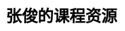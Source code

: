 # 张俊的课程资源

<head>  
    <meta charset="utf-8" />  
    <title>张俊的课程资源</title>  
    <style type="text/css">  
                html,body,div,span,applet,object,iframe,h1,h2,h3,h4,h5,h6,p,blockquote,pre,a,abbr,acronym,address,big,cite,code,del,dfn,em,img,ins,kbd,q,s,samp,small,strike,strong,sub,sup,tt,var,b,u,i,center,dl,dt,dd,ol,ul,li,fieldset,form,label,legend,table,caption,tbody,tfoot,thead,tr,th,td,article,aside,canvas,details,embed,figure,figcaption,footer,header,hgroup,menu,nav,output,ruby,section,summary,time,mark,audio,video{margin:0;padding:0;border:0}body{font-family:Helvetica,arial,freesans,clean,sans-serif;font-size:14px;line-height:1.6;color:#333;background-color:#fff;padding:20px;max-width:960px;margin:0 auto}body>*:first-child{margin-top:0 !important}body>*:last-child{margin-bottom:0 !important}p,blockquote,ul,ol,dl,table,pre{margin:15px 0}h1,h2,h3,h4,h5,h6{margin:20px 0 10px;padding:0;font-weight:bold;-webkit-font-smoothing:antialiased}h1 tt,h1 code,h2 tt,h2 code,h3 tt,h3 code,h4 tt,h4 code,h5 tt,h5 code,h6 tt,h6 code{font-size:inherit}h1{font-size:28px;color:#000}h2{font-size:24px;border-bottom:1px solid #ccc;color:#000}h3{font-size:18px}h4{font-size:16px}h5{font-size:14px}h6{color:#777;font-size:14px}body>h2:first-child,body>h1:first-child,body>h1:first-child+h2,body>h3:first-child,body>h4:first-child,body>h5:first-child,body>h6:first-child{margin-top:0;padding-top:0}a:first-child h1,a:first-child h2,a:first-child h3,a:first-child h4,a:first-child h5,a:first-child h6{margin-top:0;padding-top:0}h1+p,h2+p,h3+p,h4+p,h5+p,h6+p{margin-top:10px}a{color:#4183c4;text-decoration:none}a:hover{text-decoration:underline}ul,ol{padding-left:30px}ul li>:first-child,ol li>:first-child,ul li ul:first-of-type,ol li ol:first-of-type,ul li ol:first-of-type,ol li ul:first-of-type{margin-top:0}ul ul,ul ol,ol ol,ol ul{margin-bottom:0}dl{padding:0}dl dt{font-size:14px;font-weight:bold;font-style:italic;padding:0;margin:15px 0 5px}dl dt:first-child{padding:0}dl dt>:first-child{margin-top:0}dl dt>:last-child{margin-bottom:0}dl dd{margin:0 0 15px;padding:0 15px}dl dd>:first-child{margin-top:0}dl dd>:last-child{margin-bottom:0}pre,code,tt{font-size:12px;font-family:Consolas,"Liberation Mono",Courier,monospace}code,tt{margin:0;padding:0;white-space:nowrap;border:1px solid #eaeaea;background-color:#f8f8f8;border-radius:3px}pre>code{margin:0;padding:0;white-space:pre;border:0;background:transparent}pre{background-color:#f8f8f8;border:1px solid #ccc;font-size:13px;line-height:19px;overflow:auto;padding:6px 10px;border-radius:3px}pre code,pre tt{background-color:transparent;border:0}blockquote{border-left:4px solid #DDD;padding:0 15px;color:#777}blockquote>:first-child{margin-top:0}blockquote>:last-child{margin-bottom:0}hr{clear:both;margin:15px 0;height:0;overflow:hidden;border:0;background:transparent;border-bottom:4px solid #ddd;padding:0}table th{font-weight:bold}table th,table td{border:1px solid #ccc;padding:6px 13px}table tr{border-top:1px solid #ccc;background-color:#fff}table tr:nth-child(2n){background-color:#f8f8f8}img{max-width:100%}
        #container {  
            text-align: center;  
            padding: 20px;  
            border-radius: 15px;  
            box-shadow: 0 4px 30px rgba(0, 0, 0, 0.3); /* 阴影效果 */  
            background: rgba(255, 255, 255, 0.1); /* 半透明背景 */  
        }

        body_time {  
            margin: 0;  
            padding: 0;  
            height: 100%;  
            display: flex;  
            justify-content: center;  
            align-items: center;  
            font-family: Arial, sans-serif;  
            background: linear-gradient(135deg, #74ebd5, #acb6e5); /* 渐变背景 */  
            color: #fff; /* 字体颜色 */  
        }  
        
        h1 {
            text-align: center;  
            font-size: 36px;  
            margin-bottom: 20px;  
        }  
        #clock {  
            font-size: 64px; /* 增大字体 */  
            text-shadow: 2px 2px 10px rgba(0, 0, 0, 0.7); /* 字体阴影 */  
            animation: pulse 1s infinite; /* 动画效果 */  
        }  
        @keyframes pulse {  
            0% {  
                transform: scale(1);  
            }  
            50% {  
                transform: scale(1.05);  
            }  
            100% {  
                transform: scale(1);  
            }  
        }  
    </style>  
</head>  

<body_time>   
    <div id="container">   
        <div id="clock"></div> <!-- 用于显示时间的div -->  
    </div>  

    <script>  
        function updateTime() {  
            const now = new Date();  
            const beijingTime = new Date(now.getTime());  
            const options = { hour: '2-digit', minute: '2-digit', second: '2-digit', hour12: false };  
            document.getElementById('clock').innerText = beijingTime.toLocaleTimeString('zh-CN', options);  
        }  

        setInterval(updateTime, 1000);  
        updateTime(); // 初始化显示时间  
    </script>  
</body_time>  

# 梦在前方
<div align="center"> <iframe frameborder="no" border="0" marginwidth="0" marginheight="0" width=330 height=86 src="//music.163.com/outchain/player?type=2&id=70525&auto=1&height=66"></iframe> </div>

# 《神经网络与深度学习》虚拟仿真实验系统
<div align="center">
<input type="button" name="7" id="7" style="background-color: red; color: white; font-size: 18px; padding: 10px 20px;" value="进入虚拟仿真实验系统！" onclick="window.location.href='../index1.html'" />
</div>

# 常用软件下载
<div align="center">
<input type="button" name="7" id="7" style="background-color: red; color: white; font-size: 18px; padding: 10px 20px;" value="常用软件下载！" onclick="window.location.href='../index2.html'" />
</div>

# 教学模版文件下载
<div align="center">
<input type="button" name="7" id="7" style="background-color: red; color: white; font-size: 18px; padding: 10px 20px;" value="教学模版文件下载！" onclick="window.location.href='../index3.html'" />
</div>

# 作业提交
<body>
<form id="form1" name="form1" method="post" action="">
  <label for="1">学号：</label>
  <input name="1" type="text" id="1" value="221301100" />
</form>

<form id="form2" name="form2" method="post" action="">
  <label for="2">姓名：</label>
  <input name="2" type="text" id="2" value="某某某" />
</form>

<form id="form3" name="form3" method="post" action="">
  <label for="3">专业：</label>
  <input name="3" type="text" id="3" value="智能科学与技术" />
</form>

<form id="form4" name="form4" method="post" action="">
  <label for="4">课程：</label>
  <input name="4" type="text" id="4" value="神经网络与深度学习" />
</form>

<form id="form5" name="form5" enctype="multipart/form-data" method="post" action="">
  <label for="5">文件：   </label>
  <input type="file" name="5" id="5" />
 </form>

<form id="form6" name="form6" method="post" action="">
  提交：
  <input type="submit" name="6" id="6" value="提交文件" onclick="alert('开发中，敬请期待！...')" />
 </form>
</body>

# 人工智能学院-教室、实验室、会议室-预定系统！
<div align="center">
<input type="button" name="7" id="7" style="background-color: red; color: white; font-size: 18px; padding: 10px 20px;" value="会议室预定系统！" onclick="window.location.href='../index5.html'" />
</div>

# 考试提示系统！
<div align="center">
<input type="button" name="7" id="7" style="background-color: red; color: white; font-size: 18px; padding: 10px 20px;" value="考试提示系统！" onclick="window.location.href='../examapp.html'" />
</div>

# 张俊的课程资源

## 自动控制原理（22级工业智能专业本科生）

1. 教材PDF                    [https://www.lanzoub.com/iiBo51lh7ptg](https://www.lanzoub.com/iiBo51lh7ptg)
2. PPT                        [https://wwi.lanzoup.com/iyEBW20pv9dg](https://wwi.lanzoup.com/iyEBW20pv9dg)
3. 控制理论MATLAB教程.pdf      [https://wwi.lanzoup.com/inmvf1lh88fg](https://wwi.lanzoup.com/inmvf1lh88fg)

## 神经网络与深度学习（23级智能科学与技术、工业智能专业本科生）

1. 教材PDF                        [https://wwi.lanzoup.com/isO9O08c83xa](https://wwi.lanzoup.com/isO9O08c83xa)
2. Python入门 PPT                 [https://wwi.lanzoup.com/i26pD08c83zc](https://wwi.lanzoup.com/i26pD08c83zc)
3. 第1章 绪论 PPT                  [https://wwi.lanzoup.com/ipC6N15kj1vi](https://wwi.lanzoup.com/ipC6N15kj1vi)
4. 第2章 人工神经网络建模基础 PPT    [https://wwi.lanzoup.com/ikj4W08c843g](https://wwi.lanzoup.com/ikj4W08c843g)
5. 第3章 感知器神经网络 PPT         [https://wwi.lanzoup.com/izPJY08c845i](https://wwi.lanzoup.com/izPJY08c845i)
6. 第5章 径向基函数神经网络 PPT      [https://wwi.lanzoup.com/irxAY08c846j](https://wwi.lanzoup.com/irxAY08c846j)
7. 第6章 反馈神经网络 PPT           [https://wwi.lanzoup.com/iJpGh08c847a](https://wwi.lanzoup.com/iJpGh08c847a)
8. 第8章 深度神经网络 PPT           [https://wwi.lanzoup.com/iY75608c849c](https://wwi.lanzoup.com/iY75608c849c)
9. 第8章 深度神经网络—堆栈式自动编码器 PPT  [https://wwi.lanzoup.com/iN90k08c84be](https://wwi.lanzoup.com/iN90k08c84be)
10. 第8章 深度神经网络—受限玻尔兹曼机 PPT   [https://wwi.lanzoup.com/i45dH08c84fi](https://wwi.lanzoup.com/i45dH08c84fi)
11. 第8章 深度神经网络—卷积神经网络 PPT     [https://wwi.lanzoup.com/iIAaG0i4ryba](https://wwi.lanzoup.com/iIAaG0i4ryba)
12. 第9章  支持向量机基本原理 PPT          [https://wwi.lanzoup.com/iiaAb0i15nsb](https://wwi.lanzoup.com/iiaAb0i15nsb)]
13. 《神经网络与深度学习》上机指导书PDF      [https://wwi.lanzoup.com/iecrc08c868d](https://wwi.lanzoup.com/iecrc08c868d)
14. 沈阳工业大学实验报告(计算机程序设计类)    [https://wwi.lanzoup.com/iEcxn08c86ch](https://wwi.lanzoup.com/iEcxn08c86ch)
15. 数学基础PDF                    [https://wwi.lanzoup.com/iPZOR08c86af](https://wwi.lanzoup.com/iPZOR08c86af)
16. 参考书文件夹PDF                 [https://wwi.lanzoup.com/b011utjof](https://wwi.lanzoup.com/b011utjof)   密码:8jif
17. Pycharm_2020.2   [https://pan.baidu.com/s/147mqO_oPQy3VhwCclMD7Dw?pwd=lrgr](https://pan.baidu.com/s/147mqO_oPQy3VhwCclMD7Dw?pwd=lrgr)
18. Pycharm_2020.2激活包   [https://pan.baidu.com/s/1yWBgTj5Yj3j8oYTUZdwJSQ?pwd=kaqf](https://pan.baidu.com/s/1yWBgTj5Yj3j8oYTUZdwJSQ?pwd=kaqf)
19. Pycharm_2023安装包与激活   [https://pan.baidu.com/s/1ZApmSs5zVBNXwOTUx_EpYQ?pwd=57zt](https://pan.baidu.com/s/1ZApmSs5zVBNXwOTUx_EpYQ?pwd=57zt)
18. Anaconda3-2024.06-1-Windows-x86_64安装包   [https://pan.baidu.com/s/10w0IglXCHt8v6qqCns_zdw?pwd=be1e](https://pan.baidu.com/s/10w0IglXCHt8v6qqCns_zdw?pwd=be1e)
19. vscode1.87.2安装包   [https://wwfz.lanzouv.com/is57v2aqy5gj](https://wwfz.lanzouv.com/is57v2aqy5gj)
20. python3.12.4安装包   [https://wwfz.lanzouv.com/iMM822aqy46d](https://wwfz.lanzouv.com/iMM822aqy46d)
21. python3.11.3安装包   [https://wwfz.lanzouv.com/i8ikG2aqy3xe](https://wwfz.lanzouv.com/i8ikG2aqy3xe)
20. python3.10.4安装包   [https://wwfz.lanzouv.com/iGzMG2aqy3qh](https://wwfz.lanzouv.com/iGzMG2aqy3qh)
21. python3.9.1安装包   [https://wwfz.lanzouv.com/iD3yd2aqy3gh](https://wwfz.lanzouv.com/iD3yd2aqy3gh)
22. python3.8.5安装包   [https://wwfz.lanzouv.com/i4WY92aqy38j](https://wwfz.lanzouv.com/i4WY92aqy38j)
23. python3.7.9安装包   [https://wwfz.lanzouv.com/iW3s22aqy2yj](https://wwfz.lanzouv.com/iW3s22aqy2yj)
24. python3.6.4安装包   [https://wwfz.lanzouv.com/iE59a2aqy2te](https://wwfz.lanzouv.com/iE59a2aqy2te)

## 计算机控制系统（24级控制工程专业研究生）

1. 教材pdf                       [https://wwi.lanzoup.com/iVDHI08cbgpi](https://wwi.lanzoup.com/iVDHI08cbgpi)
2. chap1_计算机控制系统概述        [https://wwi.lanzoup.com/ivcdx0aaklah](https://wwi.lanzoup.com/ivcdx0aaklah)
3. chap2_信号转换与z变换           [https://wwi.lanzoup.com/iC0BO0aaklbi](https://wwi.lanzoup.com/iC0BO0aaklbi)
4. chap3_数学描述与性能分析         [https://wwi.lanzoup.com/ibgCf0aaklda](https://wwi.lanzoup.com/ibgCf0aaklda)
5. chap4_模拟化设计方法            [https://wwi.lanzoup.com/isf5z0aaklfc](https://wwi.lanzoup.com/isf5z0aaklfc)
6. chap5_直接设计方法              [https://wwi.lanzoup.com/iegfB0aaklhe](https://wwi.lanzoup.com/iegfB0aaklhe)
7. chap6_极点配置设计方法           [https://wwi.lanzoup.com/iAwU10aakljg](https://wwi.lanzoup.com/iAwU10aakljg)
8. chap7_先进控制规律的设计方法      [https://wwi.lanzoup.com/imrd30aaklkh](https://wwi.lanzoup.com/imrd30aaklkh)
9. 课后习题参考答案                 [https://wwi.lanzoup.com/iFtO20bp0evc](https://wwi.lanzoup.com/iFtO20bp0evc) 
10. matlab R2016b   [https://pan.baidu.com/s/1RlT2DVUtFCeExRtHrwoYPQ?pwd=zmuw](https://pan.baidu.com/s/1RlT2DVUtFCeExRtHrwoYPQ?pwd=zmuw)
11. matlab R2021a   [https://pan.baidu.com/s/1tpXTHPiqgKiu2w3uqTtjBA?pwd=p7yz](https://pan.baidu.com/s/1tpXTHPiqgKiu2w3uqTtjBA?pwd=p7yz)
12. matlab R2023b   [https://pan.baidu.com/s/1XLUOoRVMoposO2H9ZMDNtw?pwd=u8zt](https://pan.baidu.com/s/1XLUOoRVMoposO2H9ZMDNtw?pwd=u8zt)
13. matlab R2024a   [https://pan.baidu.com/s/1ahC_b4lUopp5SiBUgvmH1A?pwd=ow7u](https://pan.baidu.com/s/1ahC_b4lUopp5SiBUgvmH1A?pwd=ow7u)
14. matlab R2021a MAC  [https://pan.baidu.com/s/1QkMNaMm_STjYmasG5nf4zw?pwd=h6fg](https://pan.baidu.com/s/1QkMNaMm_STjYmasG5nf4zw?pwd=h6fg)

## 神经网络与强化学习（24级研究生）

1. 教材pdf                    [https://wwi.lanzoup.com/ifU7k08cbjmd](https://wwi.lanzoup.com/ifU7k08cbjmd)
2. Python入门 PPT             [https://wwfz.lanzouv.com/iKNKH2aqzgbg](https://wwfz.lanzouv.com/iKNKH2aqzgbg)
3. 数学基础PDF                 [https://wwi.lanzoup.com/iPZOR08c86af](https://wwi.lanzoup.com/iPZOR08c86af)
4. chap01-绪论 PPT             [https://wwfz.lanzouv.com/iDLW02aqzgqb](https://wwfz.lanzouv.com/iDLW02aqzgqb)
5. chap02-机器学习概述 PPT      [https://wwfz.lanzouv.com/is9SN2aqzguf](https://wwfz.lanzouv.com/is9SN2aqzguf)
6. chap03-线性模型 PPT         [https://wwfz.lanzouv.com/iVACQ2aqzgxi](https://wwfz.lanzouv.com/iVACQ2aqzgxi)
7. chap04-前馈神经网络 PPT      [https://wwfz.lanzouv.com/iby5c2aqzh2d](https://wwfz.lanzouv.com/iby5c2aqzh2d)
8. chap05-卷积神经网络 PPT      [https://wwfz.lanzouv.com/iHwfF2aqzhta](https://wwfz.lanzouv.com/iHwfF2aqzhta)
9. chap06-循环神经网络 PPT      [https://wwi.lanzoup.com/ijGHn08cbkyb](https://wwi.lanzoup.com/ijGHn08cbkyb)
10. chap14-深度强化学习 PPT      [https://wwfz.lanzouv.com/iw1Je2aqzi2j](https://wwfz.lanzouv.com/iw1Je2aqzi2j)
11. 参考书文件夹PDF             [https://wwi.lanzoup.com/b011utjof](https://wwi.lanzoup.com/b011utjof)   密码:8jif
12. Pycharm_2020.2   [https://pan.baidu.com/s/147mqO_oPQy3VhwCclMD7Dw?pwd=lrgr](https://pan.baidu.com/s/147mqO_oPQy3VhwCclMD7Dw?pwd=lrgr)
13. Pycharm_2020.2激活包   [https://pan.baidu.com/s/1yWBgTj5Yj3j8oYTUZdwJSQ?pwd=kaqf](https://pan.baidu.com/s/1yWBgTj5Yj3j8oYTUZdwJSQ?pwd=kaqf)
14. Pycharm_2023安装包与激活   [https://pan.baidu.com/s/1ZApmSs5zVBNXwOTUx_EpYQ?pwd=57zt](https://pan.baidu.com/s/1ZApmSs5zVBNXwOTUx_EpYQ?pwd=57zt)
15. Anaconda3-2024.06-1-Windows-x86_64安装包   [https://pan.baidu.com/s/10w0IglXCHt8v6qqCns_zdw?pwd=be1e](https://pan.baidu.com/s/10w0IglXCHt8v6qqCns_zdw?pwd=be1e)
16. vscode1.87.2安装包   [https://wwfz.lanzouv.com/is57v2aqy5gj](https://wwfz.lanzouv.com/is57v2aqy5gj)
17. python3.12.4安装包   [https://wwfz.lanzouv.com/iMM822aqy46d](https://wwfz.lanzouv.com/iMM822aqy46d)
18. python3.11.3安装包   [https://wwfz.lanzouv.com/i8ikG2aqy3xe](https://wwfz.lanzouv.com/i8ikG2aqy3xe)
19. python3.10.4安装包   [https://wwfz.lanzouv.com/iGzMG2aqy3qh](https://wwfz.lanzouv.com/iGzMG2aqy3qh)
20. python3.9.1安装包   [https://wwfz.lanzouv.com/iD3yd2aqy3gh](https://wwfz.lanzouv.com/iD3yd2aqy3gh)
21. python3.8.5安装包   [https://wwfz.lanzouv.com/i4WY92aqy38j](https://wwfz.lanzouv.com/i4WY92aqy38j)
22. python3.7.9安装包   [https://wwfz.lanzouv.com/iW3s22aqy2yj](https://wwfz.lanzouv.com/iW3s22aqy2yj)
23. python3.6.4安装包   [https://wwfz.lanzouv.com/iE59a2aqy2te](https://wwfz.lanzouv.com/iE59a2aqy2te)

## 深度学习理论及应用（24级人工智能学院博士研究生）

1. 教材pdf                    [https://wwi.lanzoup.com/ifU7k08cbjmd](https://wwi.lanzoup.com/ifU7k08cbjmd)
2. Python入门 PPT             [https://wwi.lanzoup.com/i26pD08c83zc](https://wwi.lanzoup.com/i26pD08c83zc)
3. 数学基础PDF                 [https://wwi.lanzoup.com/iPZOR08c86af](https://wwi.lanzoup.com/iPZOR08c86af)
4. chap01-绪论 PPT             [https://wwi.lanzoup.com/iZwi308cbjxe](https://wwi.lanzoup.com/iZwi308cbjxe)
5. chap02-机器学习概述 PPT      [https://wwi.lanzoup.com/itHeD08cbk5c](https://wwi.lanzoup.com/itHeD08cbk5c)
6. chap03-线性模型 PPT         [https://wwi.lanzoup.com/i0oT308cbkeb](https://wwi.lanzoup.com/i0oT308cbkeb)
7. chap04-前馈神经网络 PPT      [https://wwi.lanzoup.com/imTV508cbkkh](https://wwi.lanzoup.com/imTV508cbkkh)
8. chap05-卷积神经网络 PPT      [https://wwi.lanzoup.com/iqiet0i4s1mj](https://wwi.lanzoup.com/iqiet0i4s1mj)
9. chap06-循环神经网络 PPT      [https://wwi.lanzoup.com/ijGHn08cbkyb](https://wwi.lanzoup.com/ijGHn08cbkyb)
10. 参考书文件夹PDF             [https://wwi.lanzoup.com/b011utjof](https://wwi.lanzoup.com/b011utjof)   密码:8jif
11. Pycharm_2020.2   [https://pan.baidu.com/s/147mqO_oPQy3VhwCclMD7Dw?pwd=lrgr](https://pan.baidu.com/s/147mqO_oPQy3VhwCclMD7Dw?pwd=lrgr)
12. Pycharm_2020.2激活包   [https://pan.baidu.com/s/1yWBgTj5Yj3j8oYTUZdwJSQ?pwd=kaqf](https://pan.baidu.com/s/1yWBgTj5Yj3j8oYTUZdwJSQ?pwd=kaqf)

